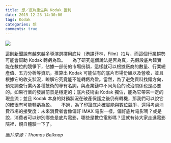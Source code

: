 ```yaml
---
title: 想／底片重生與 Kodak 盈利
date: 2015-12-23 14:30:00
tags: Kodak
categories: 想
comments: true
---
```

![](cover.jpg)

[這則新聞](http://www.thenewslens.com/post/259607/)說有越來越多導演選擇用底片（港譯菲林，Film）拍片，而這個行業趨勢可能會幫助 Kodak 轉虧為盈。<!-- more -->
　
為了研究這個說法是否為真，先假設底片確實能在數位的競爭下，佔據一部份的市場份額，這樣就可以根據廠商的數量、行業總產值、五力分析等資訊，推算出 Kodak 可能佔有的底片市場份額以及營收，並且根據它的收支狀況，瞭解它究竟能不能轉虧為盈。當然，為了避免資料找錯方向，預先調查行業內各種技術的專有名詞，與產業鏈中不同角色的政治關係也是必要的。如果行業的發展前景是穩定的；底片技術由 Kodak 獨佔，能為它帶來一定的現金流；並且 Kodak 本身的財務狀況在破產保護之後仍有轉機，那我們可以說它的確很有可能轉虧為盈。
　
不過，為了印證底片確實能與數位競爭，還得考慮消費市場的接受度：未來消費者會像偏好 IMAX 電影一樣，偏好底片電影嗎？或是說，消費者可以辨別哪些是底片電影，哪些是數位電影嗎？這就有待大家走進電影院裡，親自體驗一下了。

*圖片來源：Thomas Belknap*

